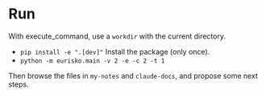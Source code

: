 # Run

With execute_command, use a `workdir` with the current directory.

- `pip install -e ".[dev]"`
  Install the package (only once).
- `python -m eurisko.main -v 2 -e -c 2 -t 1`
  
Then browse the files in `my-notes` and `claude-docs`, and propose some next steps.
